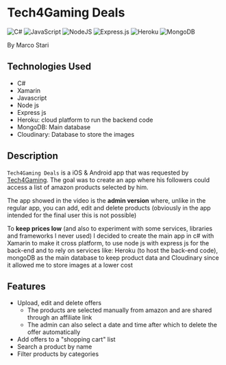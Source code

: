# Tech4Gaming Deals

![C#](https://img.shields.io/badge/c%23-%23239120.svg?style=for-the-badge&logo=c-sharp&logoColor=white)
![JavaScript](https://img.shields.io/badge/javascript-%23323330.svg?style=for-the-badge&logo=javascript&logoColor=%23F7DF1E)
![NodeJS](https://img.shields.io/badge/node.js-%2343853D.svg?style=for-the-badge&logo=node.js&logoColor=white)
![Express.js](https://img.shields.io/badge/express.js-%23404d59.svg?style=for-the-badge&logo=express&logoColor=%2361DAFB)
![Heroku](https://img.shields.io/badge/heroku-%23430098.svg?style=for-the-badge&logo=heroku&logoColor=white)
![MongoDB](https://img.shields.io/badge/MongoDB-%234ea94b.svg?style=for-the-badge&logo=mongodb&logoColor=white)

By Marco Stari

## Technologies Used

- C#
- Xamarin
- Javascript
- Node js
- Express js
- Heroku: cloud platform to run the backend code
- MongoDB: Main database
- Cloudinary: Database to store the images

## Description

`Tech4Gaming Deals` is a iOS & Android app that was requested by [Tech4Gaming](https://www.youtube.com/c/Tech4Gaming/featured). The goal was to create an app where his followers could access a list of amazon products selected by him.

The app showed in the video is the **admin version** where, unlike in the regular app, you can add, edit and delete products (obviously in the app intended for the final user this is not possible)

To **keep prices low** (and also to experiment with some services, libraries and frameworks I never used) I decided to create the main app in c# with Xamarin to make it cross platform, to use node js with express js for the back-end and to rely on services like: Heroku (to host the back-end code), mongoDB as the main database to keep product data and Cloudinary since it allowed me to store images at a lower cost

## Features

- Upload, edit and delete offers
  - The products are selected manually from amazon and are shared through an affiliate link
  - The admin can also select a date and time after which to delete the offer automatically
- Add offers to a "shopping cart" list
- Search a product by name
- Filter products by categories

